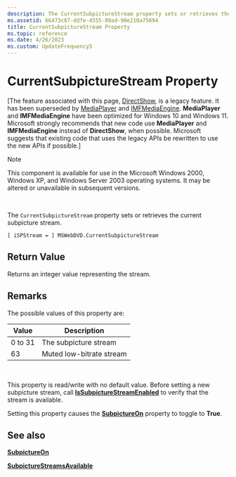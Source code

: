 ```yaml
---
description: The CurrentSubpictureStream property sets or retrieves the current subpicture stream.
ms.assetid: 66473c87-ddfe-4555-89ad-90e210a75694
title: CurrentSubpictureStream Property
ms.topic: reference
ms.date: 4/26/2023
ms.custom: UpdateFrequency5
---
```


# CurrentSubpictureStream Property

\[The feature associated with this page, [DirectShow](/windows/win32/directshow/directshow), is a legacy feature. It has been superseded by [MediaPlayer](/uwp/api/Windows.Media.Playback.MediaPlayer) and [IMFMediaEngine](/windows/win32/api/mfmediaengine/nn-mfmediaengine-imfmediaengine). **MediaPlayer** and **IMFMediaEngine** have been optimized for Windows 10 and Windows 11. Microsoft strongly recommends that new code use **MediaPlayer** and **IMFMediaEngine** instead of **DirectShow**, when possible. Microsoft suggests that existing code that uses the legacy APIs be rewritten to use the new APIs if possible.\]

> [!Note]  
> This component is available for use in the Microsoft Windows 2000, Windows XP, and Windows Server 2003 operating systems. It may be altered or unavailable in subsequent versions.

 

The `CurrentSubpictureStream` property sets or retrieves the current subpicture stream.

``` syntax
[ iSPStream = ] MSWebDVD.CurrentSubpictureStream
```

## Return Value

Returns an integer value representing the stream.

## Remarks

The possible values of this property are:



| Value   | Description              |
|---------|--------------------------|
| 0 to 31 | The subpicture stream    |
| 63      | Muted low-bitrate stream |



 

This property is read/write with no default value. Before setting a new subpicture stream, call [**IsSubpictureStreamEnabled**](issubpicturestreamenabled-method.md) to verify that the stream is available.

Setting this property causes the [**SubpictureOn**](subpictureon-property.md) property to toggle to **True**.

## See also

<dl> <dt>

[**SubpictureOn**](subpictureon-property.md)
</dt> <dt>

[**SubpictureStreamsAvailable**](subpicturestreamsavailable-property.md)
</dt> </dl>

 

 



